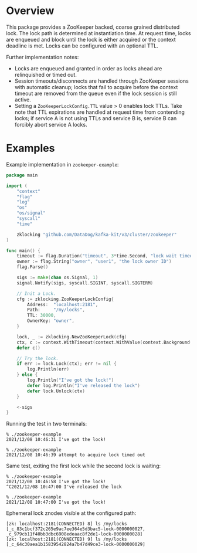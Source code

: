 # Overview

This package provides a ZooKeeper backed, coarse grained distributed lock. The lock path is determined at instantiation time. At request time, locks are enqueued and block until the lock is either acquired or the context deadline is met. Locks can be configured with an optional TTL.

Further implementation notes:
- Locks are enqueued and granted in order as locks ahead are relinquished or timed out.
- Session timeouts/disconnects are handled through ZooKeeper sessions with automatic cleanup; locks that fail to acquire before the context timeout are removed from the queue even if the lock session is still active.
- Setting a `ZooKeeperLockConfig.TTL` value > 0 enables lock TTLs. Take note that TTL expirations are handled at request time from contending locks; if service A is not using TTLs and service B is, service B can forcibly abort service A locks.

# Examples

Example implementation in `zookeeper-example`:

```go
package main

import (
	"context"
	"flag"
	"log"
	"os"
	"os/signal"
	"syscall"
	"time"

	zklocking "github.com/DataDog/kafka-kit/v3/cluster/zookeeper"
)

func main() {
	timeout := flag.Duration("timeout", 3*time.Second, "lock wait timeout")
	owner := flag.String("owner", "user1", "the lock owner ID")
	flag.Parse()

	sigs := make(chan os.Signal, 1)
	signal.Notify(sigs, syscall.SIGINT, syscall.SIGTERM)

	// Init a Lock.
	cfg := zklocking.ZooKeeperLockConfig{
		Address:  "localhost:2181",
		Path:     "/my/locks",
		TTL: 30000,
		OwnerKey: "owner",
	}

	lock, _ := zklocking.NewZooKeeperLock(cfg)
	ctx, c := context.WithTimeout(context.WithValue(context.Background(), "owner", *owner), *timeout)
	defer c()

	// Try the lock.
	if err := lock.Lock(ctx); err != nil {
		log.Println(err)
	} else {
		log.Println("I've got the lock!")
		defer log.Println("I've released the lock")
		defer lock.Unlock(ctx)
	}

	<-sigs
}
```

Running the test in two terminals:
```
% ./zookeeper-example
2021/12/08 10:46:31 I've got the lock!
```

```
% ./zookeeper-example
2021/12/08 10:46:39 attempt to acquire lock timed out
```

Same test, exiting the first lock while the second lock is waiting:
```
% ./zookeeper-example
2021/12/08 10:46:58 I've got the lock!
^C2021/12/08 10:47:00 I've released the lock
```

```
% ./zookeeper-example
2021/12/08 10:47:00 I've got the lock!
```

Ephemeral lock znodes visible at the configured path:
```
[zk: localhost:2181(CONNECTED) 8] ls /my/locks
[_c_83c1bcf372c265e9ac7ee364e5d3bac5-lock-0000000027, _c_979cb11f40bb3dbc6908edeaac8f2de1-lock-0000000028]
[zk: localhost:2181(CONNECTED) 9] ls /my/locks
[_c_64c30aea1b15839542824a7b47d49ce3-lock-0000000029]
```

